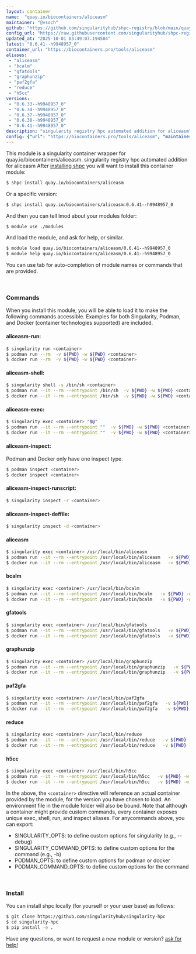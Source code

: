 ```yaml
---
layout: container
name:  "quay.io/biocontainers/aliceasm"
maintainer: "@vsoch"
github: "https://github.com/singularityhub/shpc-registry/blob/main/quay.io/biocontainers/aliceasm/container.yaml"
config_url: "https://raw.githubusercontent.com/singularityhub/shpc-registry/main/quay.io/biocontainers/aliceasm/container.yaml"
updated_at: "2025-10-01 03:49:07.194504"
latest: "0.6.41--h9948957_0"
container_url: "https://biocontainers.pro/tools/aliceasm"
aliases:
 - "aliceasm"
 - "bcalm"
 - "gfatools"
 - "graphunzip"
 - "paf2gfa"
 - "reduce"
 - "h5cc"
versions:
 - "0.6.33--h9948957_0"
 - "0.6.34--h9948957_0"
 - "0.6.37--h9948957_0"
 - "0.6.38--h9948957_0"
 - "0.6.41--h9948957_0"
description: "singularity registry hpc automated addition for aliceasm"
config: {"url": "https://biocontainers.pro/tools/aliceasm", "maintainer": "@vsoch", "description": "singularity registry hpc automated addition for aliceasm", "latest": {"0.6.41--h9948957_0": "sha256:ed7b3a43b315b87d9221c29600c208a0b20d487883bd03559c9d24ab6587a97a"}, "tags": {"0.6.33--h9948957_0": "sha256:f170743918a626e1c11ac7578143edcd36208a0251b6fab334e333b8d0df3fa1", "0.6.34--h9948957_0": "sha256:4503307bf5b49211cd79488111d03a9283127e0d7d03629f42359906d75ec9e6", "0.6.37--h9948957_0": "sha256:b1128edda739bf5f6429b2138147f1354246c34533dd71e08b3087fb5da71a61", "0.6.38--h9948957_0": "sha256:4d24bd6094ce1c729f2beb2ae07310c7ebb60523c42ef06de9305a3e0c7fea7c", "0.6.41--h9948957_0": "sha256:ed7b3a43b315b87d9221c29600c208a0b20d487883bd03559c9d24ab6587a97a"}, "docker": "quay.io/biocontainers/aliceasm", "aliases": {"aliceasm": "/usr/local/bin/aliceasm", "bcalm": "/usr/local/bin/bcalm", "gfatools": "/usr/local/bin/gfatools", "graphunzip": "/usr/local/bin/graphunzip", "paf2gfa": "/usr/local/bin/paf2gfa", "reduce": "/usr/local/bin/reduce", "h5cc": "/usr/local/bin/h5cc"}}
---
```


This module is a singularity container wrapper for quay.io/biocontainers/aliceasm.
singularity registry hpc automated addition for aliceasm
After [installing shpc](#install) you will want to install this container module:


```bash
$ shpc install quay.io/biocontainers/aliceasm
```

Or a specific version:

```bash
$ shpc install quay.io/biocontainers/aliceasm:0.6.41--h9948957_0
```

And then you can tell lmod about your modules folder:

```bash
$ module use ./modules
```

And load the module, and ask for help, or similar.

```bash
$ module load quay.io/biocontainers/aliceasm/0.6.41--h9948957_0
$ module help quay.io/biocontainers/aliceasm/0.6.41--h9948957_0
```

You can use tab for auto-completion of module names or commands that are provided.

<br>

### Commands

When you install this module, you will be able to load it to make the following commands accessible.
Examples for both Singularity, Podman, and Docker (container technologies supported) are included.

#### aliceasm-run:

```bash
$ singularity run <container>
$ podman run --rm  -v ${PWD} -w ${PWD} <container>
$ docker run --rm  -v ${PWD} -w ${PWD} <container>
```

#### aliceasm-shell:

```bash
$ singularity shell -s /bin/sh <container>
$ podman run --it --rm --entrypoint /bin/sh  -v ${PWD} -w ${PWD} <container>
$ docker run --it --rm --entrypoint /bin/sh  -v ${PWD} -w ${PWD} <container>
```

#### aliceasm-exec:

```bash
$ singularity exec <container> "$@"
$ podman run --it --rm --entrypoint ""  -v ${PWD} -w ${PWD} <container> "$@"
$ docker run --it --rm --entrypoint ""  -v ${PWD} -w ${PWD} <container> "$@"
```

#### aliceasm-inspect:

Podman and Docker only have one inspect type.

```bash
$ podman inspect <container>
$ docker inspect <container>
```

#### aliceasm-inspect-runscript:

```bash
$ singularity inspect -r <container>
```

#### aliceasm-inspect-deffile:

```bash
$ singularity inspect -d <container>
```


#### aliceasm

```bash
$ singularity exec <container> /usr/local/bin/aliceasm
$ podman run --it --rm --entrypoint /usr/local/bin/aliceasm   -v ${PWD} -w ${PWD} <container> -c " $@"
$ docker run --it --rm --entrypoint /usr/local/bin/aliceasm   -v ${PWD} -w ${PWD} <container> -c " $@"
```


#### bcalm

```bash
$ singularity exec <container> /usr/local/bin/bcalm
$ podman run --it --rm --entrypoint /usr/local/bin/bcalm   -v ${PWD} -w ${PWD} <container> -c " $@"
$ docker run --it --rm --entrypoint /usr/local/bin/bcalm   -v ${PWD} -w ${PWD} <container> -c " $@"
```


#### gfatools

```bash
$ singularity exec <container> /usr/local/bin/gfatools
$ podman run --it --rm --entrypoint /usr/local/bin/gfatools   -v ${PWD} -w ${PWD} <container> -c " $@"
$ docker run --it --rm --entrypoint /usr/local/bin/gfatools   -v ${PWD} -w ${PWD} <container> -c " $@"
```


#### graphunzip

```bash
$ singularity exec <container> /usr/local/bin/graphunzip
$ podman run --it --rm --entrypoint /usr/local/bin/graphunzip   -v ${PWD} -w ${PWD} <container> -c " $@"
$ docker run --it --rm --entrypoint /usr/local/bin/graphunzip   -v ${PWD} -w ${PWD} <container> -c " $@"
```


#### paf2gfa

```bash
$ singularity exec <container> /usr/local/bin/paf2gfa
$ podman run --it --rm --entrypoint /usr/local/bin/paf2gfa   -v ${PWD} -w ${PWD} <container> -c " $@"
$ docker run --it --rm --entrypoint /usr/local/bin/paf2gfa   -v ${PWD} -w ${PWD} <container> -c " $@"
```


#### reduce

```bash
$ singularity exec <container> /usr/local/bin/reduce
$ podman run --it --rm --entrypoint /usr/local/bin/reduce   -v ${PWD} -w ${PWD} <container> -c " $@"
$ docker run --it --rm --entrypoint /usr/local/bin/reduce   -v ${PWD} -w ${PWD} <container> -c " $@"
```


#### h5cc

```bash
$ singularity exec <container> /usr/local/bin/h5cc
$ podman run --it --rm --entrypoint /usr/local/bin/h5cc   -v ${PWD} -w ${PWD} <container> -c " $@"
$ docker run --it --rm --entrypoint /usr/local/bin/h5cc   -v ${PWD} -w ${PWD} <container> -c " $@"
```



In the above, the `<container>` directive will reference an actual container provided
by the module, for the version you have chosen to load. An environment file in the
module folder will also be bound. Note that although a container
might provide custom commands, every container exposes unique exec, shell, run, and
inspect aliases. For anycommands above, you can export:

 - SINGULARITY_OPTS: to define custom options for singularity (e.g., --debug)
 - SINGULARITY_COMMAND_OPTS: to define custom options for the command (e.g., -b)
 - PODMAN_OPTS: to define custom options for podman or docker
 - PODMAN_COMMAND_OPTS: to define custom options for the command

<br>

### Install

You can install shpc locally (for yourself or your user base) as follows:

```bash
$ git clone https://github.com/singularityhub/singularity-hpc
$ cd singularity-hpc
$ pip install -e .
```

Have any questions, or want to request a new module or version? [ask for help!](https://github.com/singularityhub/singularity-hpc/issues)